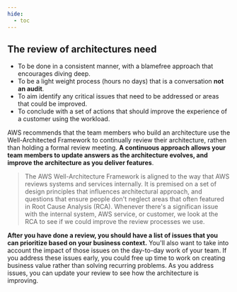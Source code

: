 ```yaml
---
hide:
  - toc
---
```


## **The review of architectures need**
- To be done in a consistent manner, with a blamefree approach that encourages diving deep.
- To be a light weight process (hours no days) that is a conversation **not an audit**.
- To aim identify any critical issues that need to be addressed or areas that could be improved.
- To conclude with a set of actions that should improve the experience of a customer using the workload.

AWS recommends that the team members who build an architecture use the Well-Architected Framework to continually review their architecture, rathen than holding a formal review meeting. **A continuous approach allows your team members to update answers as the architecture evolves, and improve the architecture as you deliver features**.

> The AWS Well-Architecture Framework is aligned to the way that AWS reviews systems and services internally. It is premised on a set of design principles that influences architectural approach, and questions that ensure people don't neglect areas that often featured in Root Cause Analysis (RCA). Whenever there's a significan issue with the internal system, AWS service, or customer, we look at the RCA to see if we could improve the review processes we use.

**After you have done a review, you should have a list of issues that you can prioritize based on your business context.** You'll also want to take into account the impact of those issues on the day-to-day work of your team. If you address these issues early, you could free up time to work on creating business value rather than solving recurring problems. As you address issues, you can update your review to see how the architecture is improving.

